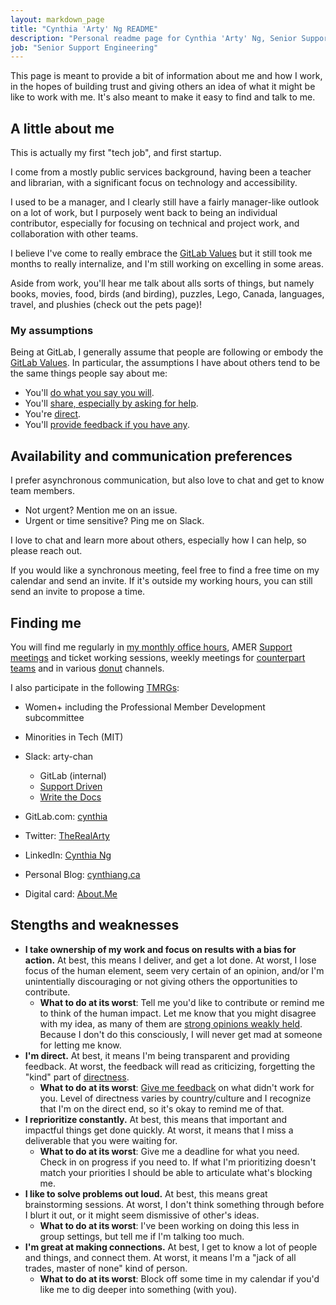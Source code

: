 ```yaml
---
layout: markdown_page
title: "Cynthia 'Arty' Ng README"
description: "Personal readme page for Cynthia 'Arty' Ng, Senior Support Engineer, GitLab"
job: "Senior Support Engineering"
---
```


This page is meant to provide a bit of information about me and how I work,
in the hopes of building trust and giving others an idea of what it might be like to work with me.
It's also meant to make it easy to find and talk to me.

## A little about me

This is actually my first "tech job", and first startup.

I come from a mostly public services background, having been a teacher and librarian,
with a significant focus on technology and accessibility.

I used to be a manager, and I clearly still have a fairly manager-like outlook on a lot of work,
but I purposely went back to being an individual contributor,
especially for focusing on technical and project work, and collaboration with other teams.

I believe I've come to really embrace the [GitLab Values](/handbook/values/) but it still took me months to really internalize,
and I'm still working on excelling in some areas.

Aside from work, you'll hear me talk about alls sorts of things, but namely
books, movies, food, birds (and birding), puzzles, Lego, Canada, languages, travel, and plushies (check out the pets page)!

### My assumptions

Being at GitLab, I generally assume that people are following or embody the [GitLab Values](/handbook/values/).
In particular, the assumptions I have about others tend to be the same things people say about me:

- You'll [do what you say you will](/handbook/values/#ownership).
- You'll [share, especially by asking for help](/handbook/values/#share).
- You're [direct](/handbook/values/#directness).
- You'll [provide feedback if you have any](/handbook/values/#give-feedback-effectively).

## Availability and communication preferences

I prefer asynchronous communication, but also love to chat and get to know team members.

- Not urgent? Mention me on an issue.
- Urgent or time sensitive? Ping me on Slack.

I love to chat and learn more about others, especially how I can help, so please reach out.

If you would like a synchronous meeting, feel free to find a free time on my calendar and send an invite.
If it's outside my working hours, you can still send an invite to propose a time.

## Finding me

You will find me regularly in [my monthly office hours](https://docs.google.com/document/d/1Na--cN5EcTKTCNCw26HUYTByynqTSmxYlQrSp163NzE/edit),
AMER [Support meetings](https://about.gitlab.com/handbook/support/#weekly-meetings) and ticket working sessions,
weekly meetings for [counterpart teams](/handbook/support/#cross-functional-non-product-counterparts) and in various [donut](https://www.donut.com/) channels.

I also participate in the following [TMRGs](https://about.gitlab.com/company/culture/inclusion/erg-guide/):
  - Women+ including the Professional Member Development subcommittee
  - Minorities in Tech (MIT)

- Slack: arty-chan
  - GitLab (internal)
  - [Support Driven](https://supportdriven.slack.com/)
  - [Write the Docs](https://www.writethedocs.org/slack/)
- GitLab.com: [cynthia](http://gitlab.com/cynthia)
- Twitter: [TheRealArty](https://twitter.com/TheRealArty)
- LinkedIn: [Cynthia Ng](https://www.linkedin.com/in/cynthiasng)
- Personal Blog: [cynthiang.ca](https://cynthiang.ca)
- Digital card: [About.Me](https://about.me/cynthiang)

## Stengths and weaknesses

- **I take ownership of my work and focus on results with a bias for action.** At best, this means I deliver, and get a lot done.
At worst, I lose focus of the human element, seem very certain of an opinion, and/or I'm unintentially discouraging or not giving others the opportunities to contribute.
  - **What to do at its worst**: Tell me you'd like to contribute or remind me to think of the human impact.
  Let me know that you might disagree with my idea, as many of them are [strong opinions weakly held](https://about.gitlab.com/handbook/ceo/#flaws).
  Because I don't do this consciously, I will never get mad at someone for letting me know.
- **I'm direct.** At best, it means I'm being transparent and providing feedback.
At worst, the feedback will read as criticizing, forgetting the "kind" part of [directness](/handbook/values/#directness).
  - **What to do at its worst**: [Give me feedback](/handbook/values/#give-feedback-effectively) on what didn't work for you. Level of directness varies by country/culture and I recognize that I'm on the direct end, so it's okay to remind me of that.
- **I reprioritize constantly.** At best, this means that important and impactful things get done quickly.
At worst, it means that I miss a deliverable that you were waiting for.
  - **What to do at its worst**: Give me a deadline for what you need. Check in on progress if you need to.
  If what I'm prioritizing doesn't match your priorities I should be able to articulate what's blocking me.
- **I like to solve problems out loud.** At best, this means great brainstorming sessions.
At worst, I don't think something through before I blurt it out, or it might seem dismissive of other's ideas.
  - **What to do at its worst**: I've been working on doing this less in group settings, but tell me if I'm talking too much.
- **I'm great at making connections.** At best, I get to know a lot of people and things, and connect them.
At worst, it means I'm a "jack of all trades, master of none" kind of person.
  - **What to do at its worst**: Block off some time in my calendar if you'd like me to dig deeper into something (with you).
